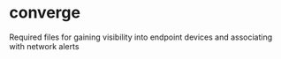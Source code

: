 # converge
Required files for gaining visibility into endpoint devices and associating with network alerts
